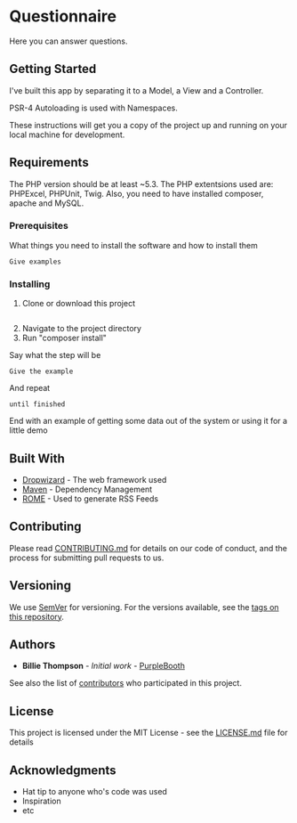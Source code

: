 # Questionnaire

Here you can answer questions.

## Getting Started

I've built this app by separating it to a Model, a View and a Controller.

PSR-4 Autoloading is used with Namespaces. 

These instructions will get you a copy of the project up and running on your local machine for development.

## Requirements

The PHP version should be at least ~5.3.
The PHP extentsions used are: PHPExcel, PHPUnit, Twig.
Also, you need to have installed composer, apache and MySQL.

### Prerequisites

What things you need to install the software and how to install them

```
Give examples
```

### Installing

1) Clone or download this project

```

```
2) Navigate to the project directory
3) Run "composer install"

Say what the step will be

```
Give the example
```

And repeat

```
until finished
```

End with an example of getting some data out of the system or using it for a little demo

## Built With

* [Dropwizard](http://www.dropwizard.io/1.0.2/docs/) - The web framework used
* [Maven](https://maven.apache.org/) - Dependency Management
* [ROME](https://rometools.github.io/rome/) - Used to generate RSS Feeds

## Contributing

Please read [CONTRIBUTING.md](https://gist.github.com/PurpleBooth/b24679402957c63ec426) for details on our code of conduct, and the process for submitting pull requests to us.

## Versioning

We use [SemVer](http://semver.org/) for versioning. For the versions available, see the [tags on this repository](https://github.com/your/project/tags). 

## Authors

* **Billie Thompson** - *Initial work* - [PurpleBooth](https://github.com/PurpleBooth)

See also the list of [contributors](https://github.com/your/project/contributors) who participated in this project.

## License

This project is licensed under the MIT License - see the [LICENSE.md](LICENSE.md) file for details

## Acknowledgments

* Hat tip to anyone who's code was used
* Inspiration
* etc
